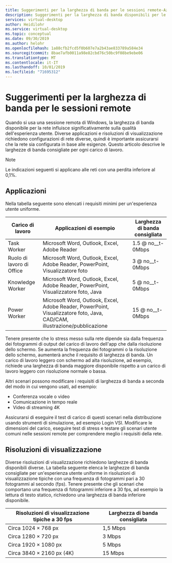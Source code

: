 ```yaml
---
title: Suggerimenti per la larghezza di banda per le sessioni remote-Azure
description: Suggerimenti per la larghezza di banda disponibili per le sessioni remote.
services: virtual-desktop
author: Heidilohr
ms.service: virtual-desktop
ms.topic: conceptual
ms.date: 09/30/2019
ms.author: helohr
ms.openlocfilehash: 1a88cfb2fcd5f0b607e7a2b43ae833789a584e34
ms.sourcegitcommit: 8bae7afb0011a98e82cbd76c50bc9f08be9ebe06
ms.translationtype: MT
ms.contentlocale: it-IT
ms.lasthandoff: 10/01/2019
ms.locfileid: "71695312"
---
```

# <a name="bandwidth-recommendations-for-remote-sessions"></a>Suggerimenti per la larghezza di banda per le sessioni remote

Quando si usa una sessione remota di Windows, la larghezza di banda disponibile per la rete influisce significativamente sulla qualità dell'esperienza utente. Diverse applicazioni e risoluzioni di visualizzazione richiedono configurazioni di rete diverse, quindi è importante assicurarsi che la rete sia configurata in base alle esigenze. Questo articolo descrive le larghezze di banda consigliate per ogni carico di lavoro.

>[!NOTE]
>Le indicazioni seguenti si applicano alle reti con una perdita inferiore al 0,1%.

## <a name="applications"></a>Applicazioni

Nella tabella seguente sono elencati i requisiti minimi per un'esperienza utente uniforme. 

|Carico di lavoro        |Applicazioni di esempio                                                                                           |Larghezza di banda consigliata|
|----------------|--------------------------------------------------------------------------------------------------------------|---------------------|
|Task Worker     |Microsoft Word, Outlook, Excel, Adobe Reader                                                                  |1.5 @ no__t-0Mbps             |
|Ruolo di lavoro di Office   |Microsoft Word, Outlook, Excel, Adobe Reader, PowerPoint, Visualizzatore foto                                        |3 @ no__t-0Mbps               |
|Knowledge Worker|Microsoft Word, Outlook, Excel, Adobe Reader, PowerPoint, Visualizzatore foto, Java                                  |5 @ no__t-0Mbps               |
|Power Worker    |Microsoft Word, Outlook, Excel, Adobe Reader, PowerPoint, Visualizzatore foto, Java, CAD/CAM, illustrazione/pubblicazione|15 @ no__t-0Mbps              |

Tenere presente che lo stress messo sulla rete dipende sia dalla frequenza dei fotogrammi di output del carico di lavoro dell'app che dalla risoluzione dello schermo. Se aumenta la frequenza dei fotogrammi o la risoluzione dello schermo, aumenterà anche il requisito di larghezza di banda. Un carico di lavoro leggero con schermo ad alta risoluzione, ad esempio, richiede una larghezza di banda maggiore disponibile rispetto a un carico di lavoro leggero con risoluzione normale o bassa.

Altri scenari possono modificare i requisiti di larghezza di banda a seconda del modo in cui vengono usati, ad esempio:

- Conferenza vocale o video
- Comunicazione in tempo reale
- Video di streaming 4K

Assicurarsi di eseguire il test di carico di questi scenari nella distribuzione usando strumenti di simulazione, ad esempio Login VSI. Modificare le dimensioni del carico, eseguire test di stress e testare gli scenari utente comuni nelle sessioni remote per comprendere meglio i requisiti della rete. 

## <a name="display-resolutions"></a>Risoluzioni di visualizzazione

Diverse risoluzioni di visualizzazione richiedono larghezze di banda disponibili diverse. La tabella seguente elenca le larghezze di banda consigliate per un'esperienza utente uniforme in risoluzioni di visualizzazione tipiche con una frequenza di fotogrammi pari a 30 fotogrammi al secondo (fps). Tenere presente che gli scenari che comportano una frequenza di fotogrammi inferiore a 30 fps, ad esempio la lettura di testo statico, richiedono una larghezza di banda inferiore disponibile. 

|Risoluzioni di visualizzazione tipiche a 30 fps    |Larghezza di banda consigliata|
|-----------------------------------------|---------------------|
|Circa 1024 × 768 px                      |1,5 Mbps             |
|Circa 1280 × 720 px                      |3 Mbps               |
|Circa 1920 × 1080 px                     |5 Mbps               |
|Circa 3840 × 2160 px (4K)                |15 Mbps              |
